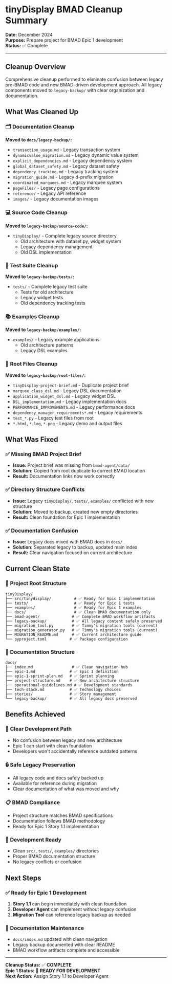 # tinyDisplay BMAD Cleanup Summary

**Date:** December 2024  
**Purpose:** Prepare project for BMAD Epic 1 development  
**Status:** ✅ Complete  

---

## Cleanup Overview

Comprehensive cleanup performed to eliminate confusion between legacy pre-BMAD code and new BMAD-driven development approach. All legacy components moved to `legacy-backup/` with clear organization and documentation.

## What Was Cleaned Up

### 🗂️ **Documentation Cleanup**
**Moved to `docs/legacy-backup/`:**
- `transaction_usage.md` - Legacy transaction system
- `dynamicvalue_migration.md` - Legacy dynamic value system  
- `explicit_dependencies.md` - Legacy dependency system
- `global_dataset_safety.md` - Legacy dataset safety
- `dependency_tracking.md` - Legacy tracking system
- `migration_guide.md` - Legacy d-prefix migration
- `coordinated_marquees.md` - Legacy marquee system
- `pageFiles/` - Legacy page configurations
- `reference/` - Legacy API reference
- `images/` - Legacy documentation images

### 💻 **Source Code Cleanup**
**Moved to `legacy-backup/source-code/`:**
- `tinyDisplay/` - Complete legacy source directory
  - Old architecture with dataset.py, widget system
  - Legacy dependency management
  - Old DSL implementation

### 🧪 **Test Suite Cleanup**  
**Moved to `legacy-backup/tests/`:**
- `tests/` - Complete legacy test suite
  - Tests for old architecture
  - Legacy widget tests
  - Old dependency tracking tests

### 📚 **Examples Cleanup**
**Moved to `legacy-backup/examples/`:**
- `examples/` - Legacy example applications
  - Old architecture patterns
  - Legacy DSL examples

### 📄 **Root Files Cleanup**
**Moved to `legacy-backup/root-files/`:**
- `tinyDisplay-project-brief.md` - Duplicate project brief
- `marquee_class_dsl.md` - Legacy DSL documentation
- `application_widget_dsl.md` - Legacy widget DSL
- `DSL_implementation.md` - Legacy implementation docs
- `PERFORMANCE_IMPROVEMENTS.md` - Legacy performance docs
- `dependency_manager_requirements*.md` - Legacy requirements
- `test_*.py` - Legacy test files from root
- `*.html`, `*.log`, `*.png` - Legacy demo and output files

## What Was Fixed

### ✅ **Missing BMAD Project Brief**
- **Issue:** Project brief was missing from `bmad-agent/data/`
- **Solution:** Copied from root duplicate to correct BMAD location
- **Result:** Documentation links now work correctly

### ✅ **Directory Structure Conflicts**
- **Issue:** Legacy `tinyDisplay/`, `tests/`, `examples/` conflicted with new structure
- **Solution:** Moved to backup, created new empty directories
- **Result:** Clean foundation for Epic 1 implementation

### ✅ **Documentation Confusion**
- **Issue:** Legacy docs mixed with BMAD docs in `docs/`
- **Solution:** Separated legacy to backup, updated main index
- **Result:** Clear navigation focused on current architecture

## Current Clean State

### 📁 **Project Root Structure**
```
tinyDisplay/
├── src/tinydisplay/          # ✅ Ready for Epic 1 implementation
├── tests/                    # ✅ Ready for Epic 1 tests  
├── examples/                 # ✅ Ready for Epic 1 examples
├── docs/                     # ✅ Clean BMAD documentation only
├── bmad-agent/              # ✅ Complete BMAD workflow artifacts
├── legacy-backup/           # ✅ All legacy content safely preserved
├── migration_tool.py        # ✅ Timmy's migration tools (current)
├── migration_generator.py   # ✅ Timmy's migration tools (current)
├── MIGRATION_README.md      # ✅ Current architecture guide
└── pyproject.toml          # ✅ Package configuration
```

### 📖 **Documentation Structure**
```
docs/
├── index.md                 # ✅ Clean navigation hub
├── epic-1.md               # ✅ Epic 1 definition
├── epic-1-sprint-plan.md   # ✅ Sprint planning
├── project-structure.md    # ✅ New architecture structure
├── operational-guidelines.md # ✅ Development standards
├── tech-stack.md           # ✅ Technology choices
├── stories/                # ✅ Story management
└── legacy-backup/          # ✅ All legacy docs preserved
```

## Benefits Achieved

### 🎯 **Clear Development Path**
- No confusion between legacy and new architecture
- Epic 1 can start with clean foundation
- Developers won't accidentally reference outdated patterns

### 🔒 **Safe Legacy Preservation**
- All legacy code and docs safely backed up
- Available for reference during migration
- Clear documentation of what was moved and why

### 📋 **BMAD Compliance**
- Project structure matches BMAD specifications
- Documentation follows BMAD methodology
- Ready for Epic 1 Story 1.1 implementation

### 🚀 **Development Ready**
- Clean `src/`, `tests/`, `examples/` directories
- Proper BMAD documentation structure
- No legacy conflicts or confusion

## Next Steps

### ✅ **Ready for Epic 1 Development**
1. **Story 1.1** can begin immediately with clean foundation
2. **Developer Agent** can implement without legacy confusion
3. **Migration Tool** can reference legacy backup as needed

### 📝 **Documentation Maintenance**
- `docs/index.md` updated with clean navigation
- Legacy backup documented with clear README
- BMAD workflow artifacts complete and accessible

---

**Cleanup Status:** ✅ **COMPLETE**  
**Epic 1 Status:** 🚀 **READY FOR DEVELOPMENT**  
**Next Action:** Assign Story 1.1 to Developer Agent 